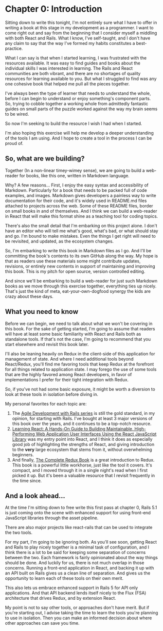 # Chapter 0: Introduction

Sitting down to write this tonight, I'm not entirely sure what I have to offer in writing a book at this stage in my development as a programmer.  I want to come right out and say from the beginning that I consider myself a middling with both React and Rails.  What I know, I've self-taught, and I don't have any claim to say that the way I've formed my habits constitutes a best-practice.  

What I can say is that when I started learning, I was frustrated with the resources available.  It was easy to find guides and books about the individual skills I was interested in learning.  The Rails and React communities are both vibrant, and there are no shortages of quality resources for learning available to you.  But what I struggled to find was any one cohesive book that helped me pull all the pieces together.

I've always been the type of learner that needs to understand the whole, before I can begin to understand or enjoy something's component parts.  So, trying to cobble together a working whole from admittedly fantastic guides on small parts of the puzzle worked against the way my brain seems to be wired.  

So now I'm seeking to build the resource I wish I had when I started.

I'm also hoping this exercise will help me develop a deeper understanding of the tools I am using.  And I hope to create a tool in the process I can be proud of.

## So, what are we building?

Together (In a non-linear timey-wimey sense), we are going to build a web-reader for books, like this one, written in Markdown language.  

Why?  A few reasons...  First, I enjoy the easy syntax and accessibility of Markdown.  Particularly for a book that needs to be packed full of code examples, and images.  Markdown gives developers a painless way to write documentation for their code, and it's widely used in README.md files attached to projects across the web.  Some of these README files, border on small books in and of themselves.  And I think we can build a web-reader in React that will make this format shine as a teaching tool for coding topics.

There's also the small detail that I'm embarking on this project alone.  I don't have an editor who will tell me what's good, what's bad, or what should stay and go.  I'm bound to make mistakes.  Even the things I get right will need to be revisited, and updated, as the ecosystem changes.

So, I'm embarking to write this book in Markdown files as I go.  And I'll be committing the book's contents to its own GitHub along the way.  My hope is that as readers use these materials some might contribute updates, revisions, or entirely new contents in support of maintaining and improving this book.  This is my pitch for open source, version controlled editing.  

And since we'll be embarking to build a web-reader for just such Markdown books as we move through this exercise together, everything ties up nicely.  That's just the kind of meta, eat-your-own-dogfood synergy the kids are crazy about these days.

## What you need to know

Before we can begin, we need to talk about what we won't be covering in this book.  For the sake of getting started, I'm going to assume that readers will have at least some basic familiarity with React and Rails both as standalone tools.  If that's not the case, I'm going to recommend that you start elsewhere and revisit this book later.

I'll also be leaning heavily on Redux in the client-side of this application for management of state.  And where I need additional tools beyond React/Redux, you'll find me favoring tools that keep Redux at the forefront for all things related to application state.  I may forego the use of some tools that are the highly favored among React developers, in favor of implementations I prefer for their tight integration with Redux.

So, if you've not had some basic exposure, it might be worth a diversion to look at these tools in isolation before diving in.

My personal favorites for each topic are:
1. The [Agile Development with Rails series](https://pragprog.com/book/rails5/agile-web-development-with-rails-5) is still the gold standard, in my opinion, for starting with Rails.  I've bought at least 3 major versions of this book over the years, and it continues to be a top-notch resource.
2. [Learning React: A Hands-On Guide to Building Maintainable, High-Performing Web Application User Interfaces Using the React JavaScript Library](https://www.amazon.com/Learning-React-Hands-Maintainable-High-Performing-ebook/dp/B01N5GPFM2/ref=sr_1_fkmr0_1?s=digital-text&ie=UTF8&qid=1502339479&sr=1-1-fkmr0&keywords=learning+React%3A+A+Hands-On+Guide+to+Buildi) was my entry point into React, and I think it does as especially good job of highlighting the strengths of React, and giving introduction to the **very** large ecosystem that stems from it, without overwhelming beginners.
3. And finally, [The Complete Redux Book](https://leanpub.com/redux-book) is a great introduction to Redux.  This book is a powerful little workhorse, just like the tool it covers.  It's compact, and I moved through it in a single night's read when I first picked it up.  But it's been a valuable resource that I revisit frequently in the time since.
 
## And a look ahead...

At the time I'm sitting down to free write this first pass at chapter 0, Rails 5.1 is just coming onto the scene with enhanced support for using front-end JavaScript libraries through the asset pipeline.

There are also major projects like react-rails that can be used to integrate the two tools.

For my part, I'm going to be ignoring both.  As you'll see soon, getting React and Rails to play nicely together is a minimal task of configuration, and I think there is a lot to be said for keeping some separation of concerns between the two.  Each framework is fairly opinionated about the way things should be done.  And luckily for us, there is not much overlap in those concerns.  Running a front-end application in React, and backing it up with an API built on Rails gives us a clean line of separation.  And gives us the opportunity to learn each of these tools on their own merit.

This also lets us embrace enhanced support in Rails 5 for API only applications.  And that API backend lends itself nicely to the Flux (FSA) architecture that drives Redux, and by extension React.

My point is not to say other tools, or approaches don't have merit.  But if you're starting out, I advise taking the time to learn the tools you're planning to use in isolation.  Then you can make an informed decision about where other approaches can save you time.
